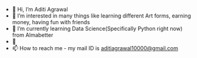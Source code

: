 - 👋 Hi, I’m Aditi Agrawal
- 👀 I’m interested in many things like learning different Art forms, earning money, having fun with friends
- 🌱 I’m currently learning Data Science(Specifically Python right now) from Almabetter
- 💞️ 
- 📫 How to reach me - my mail ID is aditiagrawal10000@gmail.com

<!---
AditiAgrawal1/AditiAgrawal1 is a ✨ special ✨ repository because its `README.md` (this file) appears on your GitHub profile.
You can click the Preview link to take a look at your changes.
--->
